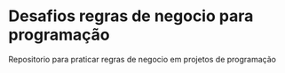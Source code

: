 # Desafios regras de negocio para programação
Repositorio para praticar regras de negocio em projetos de programação
